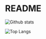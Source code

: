 # README
![Github stats](https://github-readme-stats.vercel.app/api?username=Chienyu-1215&theme=vue-dark)

![Top Langs](https://github-readme-stats.vercel.app/api/top-langs/?username=Chienyu-1215&theme=vue)
<!--
**Chienyu-1215/Chienyu-1215** is a ✨ _special_ ✨ repository because its `README.md` (this file) appears on your GitHub profile.

Here are some ideas to get you started:

- 🔭 I’m currently working on ...
- 🌱 I’m currently learning ...
- 👯 I’m looking to collaborate on ...
- 🤔 I’m looking for help with ...
- 💬 Ask me about ...
- 📫 How to reach me: ...
- 😄 Pronouns: ...
- ⚡ Fun fact: ...
-->
